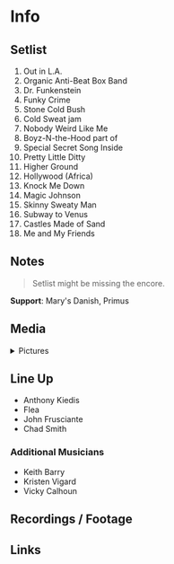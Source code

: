 # Info

## Setlist

1. Out in L.A.
2. Organic Anti-Beat Box Band
3. Dr. Funkenstein
4. Funky Crime
5. Stone Cold Bush
6. Cold Sweat jam
7. Nobody Weird Like Me
8. Boyz-N-the-Hood part of
9. Special Secret Song Inside
10. Pretty Little Ditty
11. Higher Ground
12. Hollywood (Africa)
13. Knock Me Down
14. Magic Johnson
15. Skinny Sweaty Man
16. Subway to Venus
17. Castles Made of Sand
18. Me and My Friends

## Notes

> Setlist might be missing the encore.

**Support**: Mary's Danish, Primus

## Media 

<details>
  <summary>Pictures</summary>
  <!--<img alt="Setlist" title="Setlist" src="_.jpg" height="200" />
  <img alt="Flyer" title="Flyer" src="_.jpg" height="200" />
  <img alt="Clipper" title="Clipper" src="_.jpg" height="200" />
  <img alt="Ticket" title="Ticket" src="_.jpg" height="200" />
  -->
</details>

## Line Up

* Anthony Kiedis
* Flea
* John Frusciante
* Chad Smith

### Additional Musicians

* Keith Barry  
* Kristen Vigard  
* Vicky Calhoun

## Recordings / Footage

## Links